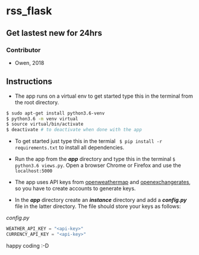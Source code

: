 # rss_flask
## Get lastest new for 24hrs
### Contributor
* Owen, 2018

## Instructions
* The app runs on a virtual env to get started type this in the terminal from the root directory.
```bash
$ sudo apt-get install python3.6-venv
$ python3.6 -m venv virtual
$ source virtual/bin/activate
$ deactivate # to deactivate when done with the app
```
* To get started just type this in the termial ``` $ pip install -r requirements.txt``` to install all dependencies.

* Run the app from the **_app_** directory and type this in the terminal ```$ python3.6 views.py```. Open a browser Chrome or Firefox and use the ```localhost:5000```

* The app uses API keys from [openweathermap](https://openweathermap.org/) and [openexchangerates](https://openexchangerates.org), so you have to create accounts to generate keys.
* In the **_app_** directory create an **_instance_** directory and add a **_config.py_** file in the latter directory. The file should store your keys as follows:

_config.py_
```python
WEATHER_API_KEY = "<api-key>"
CURRENCY_API_KEY = "<api-key>"
```
happy coding :-D
